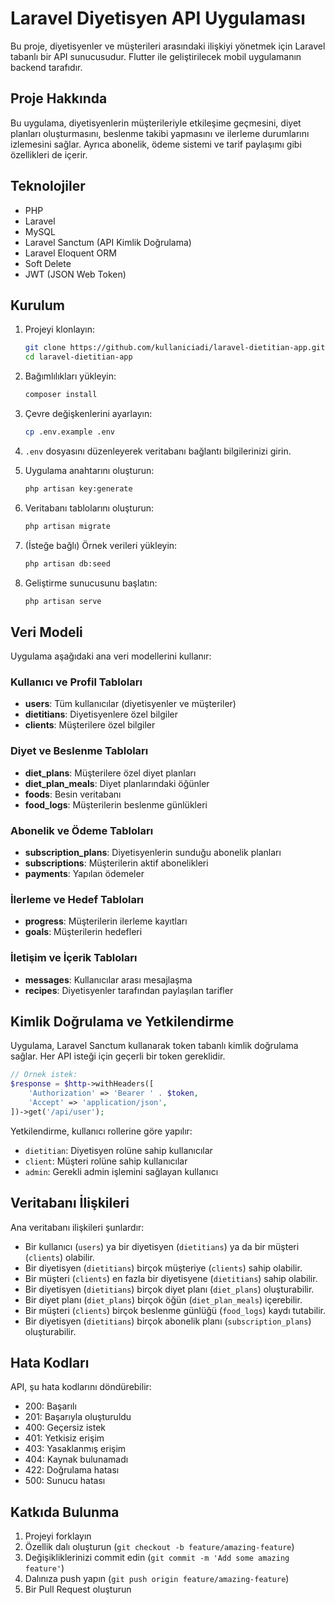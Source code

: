 # Laravel Diyetisyen API Uygulaması

Bu proje, diyetisyenler ve müşterileri arasındaki ilişkiyi yönetmek için Laravel tabanlı bir API sunucusudur. Flutter ile geliştirilecek mobil uygulamanın backend tarafıdır.

## Proje Hakkında

Bu uygulama, diyetisyenlerin müşterileriyle etkileşime geçmesini, diyet planları oluşturmasını, beslenme takibi yapmasını ve ilerleme durumlarını izlemesini sağlar. Ayrıca abonelik, ödeme sistemi ve tarif paylaşımı gibi özellikleri de içerir.

## Teknolojiler

- PHP 
- Laravel 
- MySQL 
- Laravel Sanctum (API Kimlik Doğrulama)
- Laravel Eloquent ORM
- Soft Delete 
- JWT (JSON Web Token)

## Kurulum

1. Projeyi klonlayın:
   ```bash
   git clone https://github.com/kullaniciadi/laravel-dietitian-app.git
   cd laravel-dietitian-app
   ```

2. Bağımlılıkları yükleyin:
   ```bash
   composer install
   ```

3. Çevre değişkenlerini ayarlayın:
   ```bash
   cp .env.example .env
   ```

4. `.env` dosyasını düzenleyerek veritabanı bağlantı bilgilerinizi girin.

5. Uygulama anahtarını oluşturun:
   ```bash
   php artisan key:generate
   ```

6. Veritabanı tablolarını oluşturun:
   ```bash
   php artisan migrate
   ```

7. (İsteğe bağlı) Örnek verileri yükleyin:
   ```bash
   php artisan db:seed
   ```

8. Geliştirme sunucusunu başlatın:
   ```bash
   php artisan serve
   ```

## Veri Modeli

Uygulama aşağıdaki ana veri modellerini kullanır:

### Kullanıcı ve Profil Tabloları
- **users**: Tüm kullanıcılar (diyetisyenler ve müşteriler)
- **dietitians**: Diyetisyenlere özel bilgiler
- **clients**: Müşterilere özel bilgiler

### Diyet ve Beslenme Tabloları
- **diet_plans**: Müşterilere özel diyet planları
- **diet_plan_meals**: Diyet planlarındaki öğünler
- **foods**: Besin veritabanı
- **food_logs**: Müşterilerin beslenme günlükleri

### Abonelik ve Ödeme Tabloları
- **subscription_plans**: Diyetisyenlerin sunduğu abonelik planları
- **subscriptions**: Müşterilerin aktif abonelikleri
- **payments**: Yapılan ödemeler

### İlerleme ve Hedef Tabloları
- **progress**: Müşterilerin ilerleme kayıtları
- **goals**: Müşterilerin hedefleri

### İletişim ve İçerik Tabloları
- **messages**: Kullanıcılar arası mesajlaşma
- **recipes**: Diyetisyenler tarafından paylaşılan tarifler



## Kimlik Doğrulama ve Yetkilendirme

Uygulama, Laravel Sanctum kullanarak token tabanlı kimlik doğrulama sağlar. Her API isteği için geçerli bir token gereklidir.

```php
// Örnek istek:
$response = $http->withHeaders([
    'Authorization' => 'Bearer ' . $token,
    'Accept' => 'application/json',
])->get('/api/user');
```

Yetkilendirme, kullanıcı rollerine göre yapılır:

- `dietitian`: Diyetisyen rolüne sahip kullanıcılar
- `client`: Müşteri rolüne sahip kullanıcılar
-  `admin`: Gerekli admin işlemini sağlayan kullanıcı


## Veritabanı İlişkileri

Ana veritabanı ilişkileri şunlardır:

- Bir kullanıcı (`users`) ya bir diyetisyen (`dietitians`) ya da bir müşteri (`clients`) olabilir.
- Bir diyetisyen (`dietitians`) birçok müşteriye (`clients`) sahip olabilir.
- Bir müşteri (`clients`) en fazla bir diyetisyene (`dietitians`) sahip olabilir.
- Bir diyetisyen (`dietitians`) birçok diyet planı (`diet_plans`) oluşturabilir.
- Bir diyet planı (`diet_plans`) birçok öğün (`diet_plan_meals`) içerebilir.
- Bir müşteri (`clients`) birçok beslenme günlüğü (`food_logs`) kaydı tutabilir.
- Bir diyetisyen (`dietitians`) birçok abonelik planı (`subscription_plans`) oluşturabilir.




## Hata Kodları

API, şu hata kodlarını döndürebilir:

- 200: Başarılı
- 201: Başarıyla oluşturuldu
- 400: Geçersiz istek
- 401: Yetkisiz erişim
- 403: Yasaklanmış erişim
- 404: Kaynak bulunamadı
- 422: Doğrulama hatası
- 500: Sunucu hatası

## Katkıda Bulunma

1. Projeyi forklayın
2. Özellik dalı oluşturun (`git checkout -b feature/amazing-feature`)
3. Değişikliklerinizi commit edin (`git commit -m 'Add some amazing feature'`)
4. Dalınıza push yapın (`git push origin feature/amazing-feature`)
5. Bir Pull Request oluşturun

